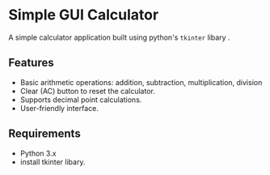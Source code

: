 # Simple GUI Calculator

A simple calculator application built using python's `tkinter` libary .

## Features

- Basic arithmetic operations: addition, subtraction, multiplication, division 
- Clear (AC) button to reset the calculator.
- Supports decimal point calculations.
- User-friendly interface.

## Requirements

- Python 3.x
- install tkinter libary.

